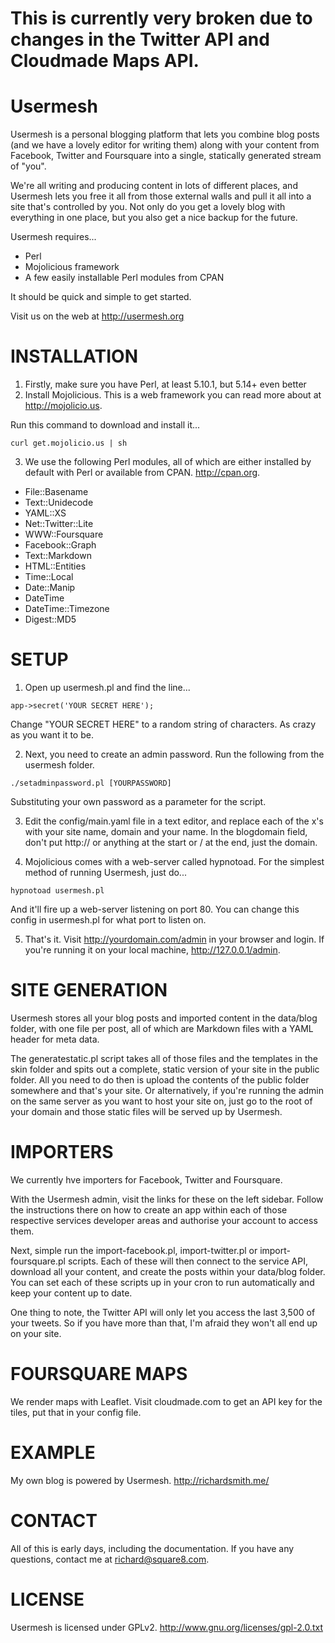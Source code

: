 # This is currently very broken due to changes in the Twitter API and Cloudmade Maps API.

Usermesh
========

Usermesh is a personal blogging platform that lets you combine blog posts (and we have a lovely editor for writing them) along with your content from Facebook, Twitter and Foursquare into a single, statically generated stream of "you".

We're all writing and producing content in lots of different places, and Usermesh lets you free it all from those external walls and pull it all into a site that's controlled by you. Not only do you get a lovely blog with everything in one place, but you also get a nice backup for the future.

Usermesh requires...

- Perl
- Mojolicious framework
- A few easily installable Perl modules from CPAN

It should be quick and simple to get started.

Visit us on the web at http://usermesh.org

INSTALLATION
============

1. Firstly, make sure you have Perl, at least 5.10.1, but 5.14+ even better
2. Install Mojolicious. This is a web framework you can read more about at http://mojolicio.us.

Run this command to download and install it...

<code>curl get.mojolicio.us | sh</code>

3. We use the following Perl modules, all of which are either installed by default with Perl or available from CPAN. http://cpan.org.

- File::Basename
- Text::Unidecode
- YAML::XS
- Net::Twitter::Lite
- WWW::Foursquare
- Facebook::Graph
- Text::Markdown
- HTML::Entities
- Time::Local
- Date::Manip
- DateTime
- DateTime::Timezone
- Digest::MD5

SETUP
=====

1. Open up usermesh.pl and find the line...

<code>app->secret('YOUR SECRET HERE');</code>

Change "YOUR SECRET HERE" to a random string of characters. As crazy as you want it to be.

2. Next, you need to create an admin password. Run the following from the usermesh folder.

<code>./setadminpassword.pl [YOURPASSWORD]</code>

Substituting your own password as a parameter for the script. 

3. Edit the config/main.yaml file in a text editor, and replace each of the x's with your site name, domain and your name. In the blogdomain field, don't put http:// or anything at the start or / at the end, just the domain.

4. Mojolicious comes with a web-server called hypnotoad. For the simplest method of running Usermesh, just do...

<code>hypnotoad usermesh.pl</code>

And it'll fire up a web-server listening on port 80. You can change this config in usermesh.pl for what port to listen on.

5. That's it. Visit http://yourdomain.com/admin in your browser and login. If you're running it on your local machine, http://127.0.0.1/admin.


SITE GENERATION
===============

Usermesh stores all your blog posts and imported content in the data/blog folder, with one file per post, all of which are Markdown files with a YAML header for meta data.

The generatestatic.pl script takes all of those files and the templates in the skin folder and spits out a complete, static version of your site in the public folder. All you need to do then is upload the contents of the public folder somewhere and that's your site. Or alternatively, if you're running the admin on the same server as you want to host your site on, just go to the root of your domain and those static files will be served up by Usermesh.


IMPORTERS
=========

We currently hve importers for Facebook, Twitter and Foursquare.

With the Usermesh admin, visit the links for these on the left sidebar. Follow the instructions there on how to create an app within each of those respective services developer areas and authorise your account to access them.

Next, simple run the import-facebook.pl, import-twitter.pl or import-foursquare.pl scripts. Each of these will then connect to the service API, download all your content, and create the posts within your data/blog folder. You can set each of these scripts up in your cron to run automatically and keep your content up to date.

One thing to note, the Twitter API will only let you access the last 3,500 of your tweets. So if you have more than that, I'm afraid they won't all end up on your site.


FOURSQUARE MAPS
===============

We render maps with Leaflet. Visit cloudmade.com to get an API key for the tiles, put that in your config file.


EXAMPLE
=======

My own blog is powered by Usermesh. http://richardsmith.me/


CONTACT
=======

All of this is early days, including the documentation. If you have any questions, contact me at richard@square8.com.


LICENSE
=======

Usermesh is licensed under GPLv2. http://www.gnu.org/licenses/gpl-2.0.txt

